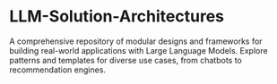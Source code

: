 # LLM-Solution-Architectures
A comprehensive repository of modular designs and frameworks for building real-world applications with Large Language Models. Explore patterns and templates for diverse use cases, from chatbots to recommendation engines.
